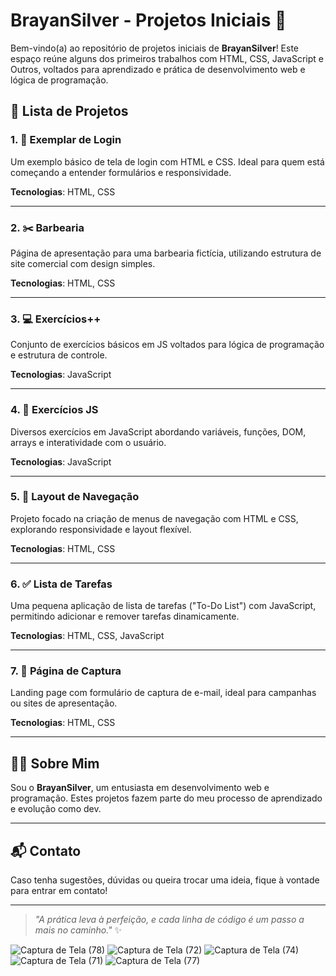 # BrayanSilver - Projetos Iniciais 🚀

Bem-vindo(a) ao repositório de projetos iniciais de **BrayanSilver**! Este espaço reúne alguns dos primeiros trabalhos com HTML, CSS, JavaScript e Outros, voltados para aprendizado e prática de desenvolvimento web e lógica de programação.

## 📁 Lista de Projetos

### 1. 🔐 Exemplar de Login
Um exemplo básico de tela de login com HTML e CSS. Ideal para quem está começando a entender formulários e responsividade.

**Tecnologias**: HTML, CSS

---

### 2. ✂️ Barbearia
Página de apresentação para uma barbearia fictícia, utilizando estrutura de site comercial com design simples.

**Tecnologias**: HTML, CSS

---

### 3. 💻 Exercícios++
Conjunto de exercícios básicos em JS voltados para lógica de programação e estrutura de controle.

**Tecnologias**: JavaScript

---

### 4. 📜 Exercícios JS
Diversos exercícios em JavaScript abordando variáveis, funções, DOM, arrays e interatividade com o usuário.

**Tecnologias**: JavaScript

---

### 5. 🧭 Layout de Navegação
Projeto focado na criação de menus de navegação com HTML e CSS, explorando responsividade e layout flexível.

**Tecnologias**: HTML, CSS

---

### 6. ✅ Lista de Tarefas
Uma pequena aplicação de lista de tarefas ("To-Do List") com JavaScript, permitindo adicionar e remover tarefas dinamicamente.

**Tecnologias**: HTML, CSS, JavaScript

---

### 7. 📩 Página de Captura
Landing page com formulário de captura de e-mail, ideal para campanhas ou sites de apresentação.

**Tecnologias**: HTML, CSS

---

## 👨‍💻 Sobre Mim

Sou o **BrayanSilver**, um entusiasta em desenvolvimento web e programação. Estes projetos fazem parte do meu processo de aprendizado e evolução como dev.

---

## 📬 Contato

Caso tenha sugestões, dúvidas ou queira trocar uma ideia, fique à vontade para entrar em contato!

---

> _"A prática leva à perfeição, e cada linha de código é um passo a mais no caminho."_ ✨




![Captura de Tela (78)](https://github.com/user-attachments/assets/e0f11b02-7158-4ceb-9e88-b674bc117aeb)
![Captura de Tela (72)](https://github.com/user-attachments/assets/c38459a8-9c9c-4e9d-a1c6-2f86968473ed)
![Captura de Tela (74)](https://github.com/user-attachments/assets/48ff217c-d919-4e38-a8f3-ea8621290f2f)
![Captura de Tela (71)](https://github.com/user-attachments/assets/ae454f70-46a0-4dc3-9363-8556da21773c)
![Captura de Tela (77)](https://github.com/user-attachments/assets/2512c5b0-3039-4e7c-933b-b4fc8833d11e)
